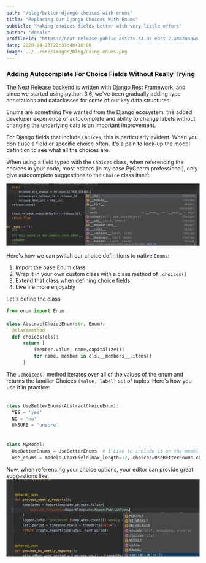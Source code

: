 ```yaml
---
path: "/blog/better-django-choices-with-enums"
title: "Replacing Our Django Choices With Enums"
subtitle: "Making choices fields better with very little effort"
author: "donald"
profilePic: "https://next-release-public-assets.s3.us-east-2.amazonaws.com/donald_profile_pic.jpeg"
date: 2020-04-23T22:33:46+10:00
image: ../../src/images/blog/using-enums.png
---
```


### Adding Autocomplete For Choice Fields Without Really Trying

The Next Release backend is written with Django Rest Framework, and since we started using
python 3.6, we've been gradually adding type annotations and dataclasses for some of our key data structures.

Enums are something I've wanted from the Django ecosystem: the added developer experience of autocomplete and ability
to change labels without changing the underlying data is an important improvement.

For Django fields that include `Choices`, this is particularly evident. When you don't use a field or specific
choice often. It's a pain to look-up the model definition to see what all the choices are.

When using a field typed with the `Choices` class, when referencing the choices in your code, most editors (in my case PyCharm
professional), only give autocomplete suggestions to the `Choice` class itself:

![When using choices autocomplete is not good](../../src/images/blog/using-choices.png)

Here's how we can switch our choice definitions to native `Enums`:

1. Import the base Enum class
2. Wrap it in your own custom class with a class method of `.choices()`
3. Extend that class when defining choice fields
4. Live life more enjoyably

Let's define the class

```python
from enum import Enum

class AbstractChoiceEnum(str, Enum):
  @classmethod
  def choices(cls):
      return [
          (member.value, name.capitalize())
          for name, member in cls.__members__.items()
      ]
```

The `.choices()` method iterates over all of the values of the enum and returns the familiar Choices `(value, label)` set of tuples.
Here's how you use it in practice:

```python

class UseBetterEnums(AbstractChoiceEnum):
  YES = 'yes'
  NO = 'no'
  UNSURE = 'unsure'


class MyModel:
  UseBetterEnums = UseBetterEnums  # I Like to include it on the model for easy reference
  use_enums = models.CharField(max_length=12, choices=UseBetterEnums.choices())

```

Now, when referencing your choice options, your editor can provide great suggestions like:
![Using Enums provide awesome suggestions](../../src/images/blog/using-enums.png)

